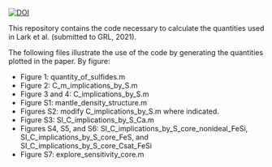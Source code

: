 [![DOI](https://zenodo.org/badge/421927083.svg)](https://zenodo.org/badge/latestdoi/421927083)

This repository contains the code necessary to calculate the quantities used in Lark et al. (submitted to GRL, 2021).

The following files illustrate the use of the code by generating the quantities plotted in the paper.
By figure:
- Figure 1: quantity_of_sulfides.m
- Figure 2: C_m_implications_by_S.m
- Figure 3 and 4: C_implications_by_S.m
- Figure S1: mantle_density_structure.m
- Figures S2: modify C_implications_by_S.m where indicated.
- Figure S3: SI_C_implications_by_S_Ca.m
- Figures S4, S5, and S6: SI_C_implications_by_S_core_nonideal_FeSi, SI_C_implications_by_S_core_FeS, and SI_C_implications_by_S_core_Csat_FeSi 
- Figure S7: explore_sensitivity_core.m
